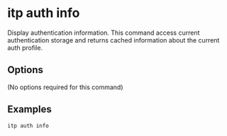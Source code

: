 # itp auth info

Display authentication information. This command access current authentication storage and returns cached information about the current auth profile.

## Options

(No options required for this command)

## Examples

```bash
itp auth info
```